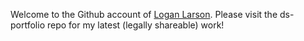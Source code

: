 Welcome to the Github account of [Logan Larson](https://www.linkedin.com/in/loganelarson/). Please visit the ds-portfolio repo for my latest (legally shareable) work!
